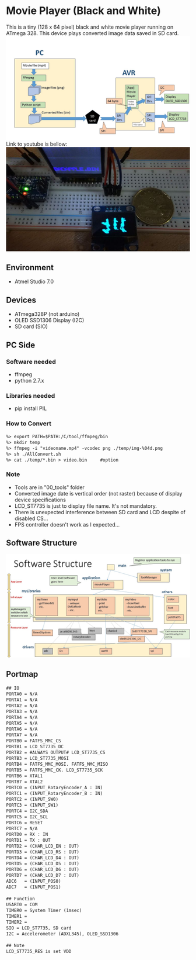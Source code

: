 # Movie Player (Black and White)

This is a tiny (128 x 64 pixel) black and white movie player running on ATmega 328. This device plays converted image data saved in SD card.
![Big picture](01_doc/MoviePlayerBigPicture.jpg)
Link to youtube is bellow:  
[![Youtube](01_doc/picture_00.jpg)](https://www.youtube.com/watch?v=tnzTumvxPdg)


## Environment
* Atmel Studio 7.0

## Devices
* ATmega328P (not arduino)
* OLED SSD1306 Display (I2C)
* SD card (SIO)

## PC Side
### Software needed
* ffmpeg
* python 2.7.x

### Libraries needed
* pip install PIL

### How to Convert
```
%> export PATH=$PATH:/C/tool/ffmpeg/bin
%> mkdir temp
%> ffmpeg -i "videoname.mp4" -vcodec png ./temp/img-%04d.png
%> sh ./AllConvert.sh
%> cat ./temp/*.bin > video.bin 	#option
```
### Note
* Tools are in "00_tools" folder
* Converted image date is vertical order (not raster) because of display device specifications
* LCD_ST7735 is just to display file name. It's not  mandatory.
* There is unexpected interference between SD card and LCD despite of disabled CS...
* FPS controller doesn't work as I expected...

## Software Structure
![Software Structure](01_doc/MoviePlayerSoftwareStructure.jpg)


## Portmap
```
## IO
PORTA0 = N/A
PORTA1 = N/A
PORTA2 = N/A
PORTA3 = N/A
PORTA4 = N/A
PORTA5 = N/A
PORTA6 = N/A
PORTA7 = N/A
PORTB0 = FATFS_MMC_CS
PORTB1 = LCD_ST7735_DC
PORTB2 = #ALWAYS OUTPUT# LCD_ST7735_CS
PORTB3 = LCD_ST7735_MOSI
PORTB4 = FATFS_MMC_MOSI. FATFS_MMC_MISO
PORTB5 = FATFS_MMC_CK. LCD_ST7735_SCK
PORTB6 = XTAL1
PORTB7 = XTAL2
PORTC0 = (INPUT_RotaryEncoder_A : IN)
PORTC1 = (INPUT_RotaryEncoder_B : IN)
PORTC2 = (INPUT_SW0)
PORTC3 = (INPUT_SW1)
PORTC4 = I2C_SDA
PORTC5 = I2C_SCL
PORTC6 = RESET
PORTC7 = N/A
PORTD0 = RX : IN
PORTD1 = TX : OUT
PORTD2 = (CHAR_LCD_EN : OUT)
PORTD3 = (CHAR_LCD_RS : OUT)
PORTD4 = (CHAR_LCD_D4 : OUT)
PORTD5 = (CHAR_LCD_D5 : OUT)
PORTD6 = (CHAR_LCD_D6 : OUT)
PORTD7 = (CHAR_LCD_D7 : OUT)
ADC6   = (INPUT_POS0)
ADC7   = (INPUT_POS1)

## Function
USART0 = COM
TIMER0 = System Timer (1msec)
TIMER1 = 
TIMER2 = 
SIO = LCD_ST7735, SD card
I2C = Accelerometer (ADXL345), OLED_SSD1306

## Note
LCD_ST7735_RES is set VDD
```
